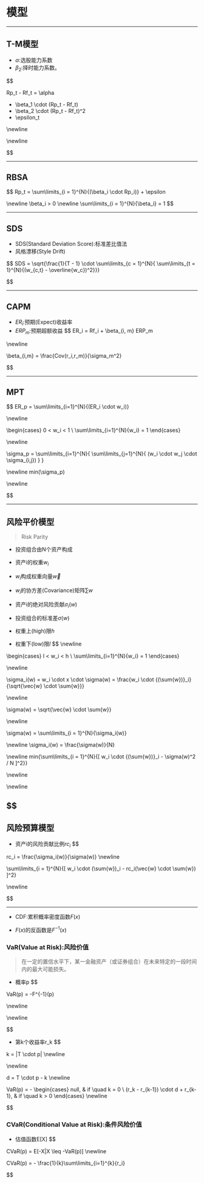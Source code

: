 

#  模型


---
## T-M模型


- $\alpha$:选股能力系数
- $\beta_2$:择时能力系数。

$$

Rp_t - Rf_t = \alpha
 + \beta_1 \cdot (Rp_t - Rf_t)
 + \beta_2 \cdot (Rp_t - Rf_t)^2
+ \epsilon_t

\newline

\newline


$$

---
## RBSA
$$
Rp_t = \sum\limits_{i = 1}^{N}{(\beta_i \cdot Rp_i)} + \epsilon

\newline
\beta_i > 0
\newline
 \sum\limits_{i = 1}^{N}{\beta_i} = 1
$$


---
## SDS
- SDS(Standard Deviation Score):标准差比值法
- 风格漂移(Style Drift)

$$
SDS = \sqrt{\frac{1}{T - 1} \cdot \sum\limits_{c = 1}^{N}{
    \sum\limits_{t = 1}^{N}{(w_{c,t} - \overline{w_c})^2}}}

$$

---
## CAPM

- $ER_i$:预期(Expect)收益率
- $ERP_m$:预期超额收益
$$
ER_i = Rf_i + \beta_{i, m} ERP_m

\newline 

\beta_{i,m} = \frac{Cov(r_i,r_m)}{\sigma_m^2}

$$

---
## MPT
$$
ER_p = \sum\limits_{i=1}^{N}{(ER_i \cdot w_i)}

\newline

\begin{cases} 
0 < w_i < 1 \\ 
\sum\limits_{i=1}^{N}{w_i} = 1
\end{cases} 


\newline



\sigma_p = \sum\limits_{i=1}^{N}{
    \sum\limits_{j=1}^{N}{
        (w_i \cdot w_j \cdot \sigma_{i,j})
    }
}


\newline
min(\sigma_p)


\newline



$$

---
## 风险平价模型
> Risk Parity
- 投资组合由N个资产构成
- 资产i的权重$w_i$
- $w_i$构成权重向量$\vec{w}$
- $w_i$的协方差(Covariance)矩阵$\sum{w}$

- 资产i的绝对风险贡献$\sigma_i(w)$

- 投资组合的标准差$\sigma(w)$
- 权重上(high)限$h$
- 权重下(low)限$l$
$$
\newline

\begin{cases} 
l < w_i < h \\ 
\sum\limits_{i=1}^{N}{w_i} = 1
\end{cases} 

\newline

\sigma_i(w) = w_i \cdot x \cdot \sigma(w)
= \frac{w_i \cdot {(\sum{w})}_i}
{\sqrt{\vec{w} \cdot \sum{w}}}

\newline

\sigma(w) = \sqrt{\vec{w} \cdot \sum{w}}



\newline

\sigma(w) = \sum\limits_{i = 1}^{N}{\sigma_i(w)}

\newline
\sigma_i(w) = \frac{\sigma(w)}{N}

\newline
min{\sum\limits_{i = 1}^{N}{[
        w_i \cdot {(\sum{w})}_i - \sigma(w)^2 / N
]^2}}

\newline


\newline

$$
---
## 风险预算模型

- 资产i的风险贡献比例$rc_i$
$$

rc_i = \frac{\sigma_i(w)}{\sigma(w)}
\newline

\sum\limits_{i = 1}^{N}{[
    w_i \cdot (\sum{w})_i - rc_i(\vec{w} \cdot \sum{w})
]^2}

\newline

$$




---


- CDF:累积概率密度函数$F(x)$

- $F(x)$的反函数是$F^{-1}(x)$


### VaR(Value at Risk):风险价值
> 在一定的置信水平下，某一金融资产（或证券组合）在未来特定的一段时间内的最大可能损失。

- 概率p
$$

VaR(p) = -F^{-1}(p)

\newline




\newline

$$
- 第k个收益率r_k
$$

k = |T \cdot p|
\newline



\newline

d = T \cdot p - k
\newline

VaR(p) = - 
\begin{cases} 
null, & if \quad k = 0 \\ 
(r_k - r_{k-1}) \cdot d + r_{k-1}, & if \quad k > 0
\end{cases} 
\newline


$$

### CVaR(Conditional Value at Risk):条件风险价值
- 估值函数E[X]
$$

CVaR(p) = E[-X|X \leq -VaR(p)]
\newline

CVaR(p) = - \frac{1}{k}\sum\limits_{i=1}^{k}{r_i}

$$

